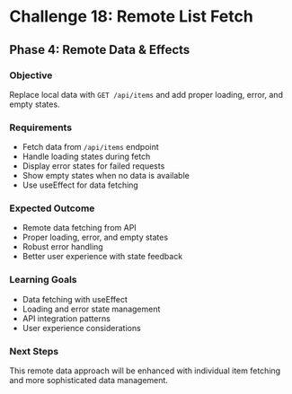 # Challenge 18: Remote List Fetch

## Phase 4: Remote Data & Effects

### Objective
Replace local data with `GET /api/items` and add proper loading, error, and empty states.

### Requirements
- Fetch data from `/api/items` endpoint
- Handle loading states during fetch
- Display error states for failed requests
- Show empty states when no data is available
- Use useEffect for data fetching

### Expected Outcome
- Remote data fetching from API
- Proper loading, error, and empty states
- Robust error handling
- Better user experience with state feedback

### Learning Goals
- Data fetching with useEffect
- Loading and error state management
- API integration patterns
- User experience considerations

### Next Steps
This remote data approach will be enhanced with individual item fetching and more sophisticated data management.
